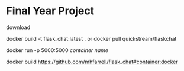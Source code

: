 # Final Year Project


download


docker build -t flask_chat:latest .
or
docker pull quickstream/flaskchat

docker run -p 5000:5000 *container name*

docker build https://github.com/mhfarrell/flask_chat#container:docker
